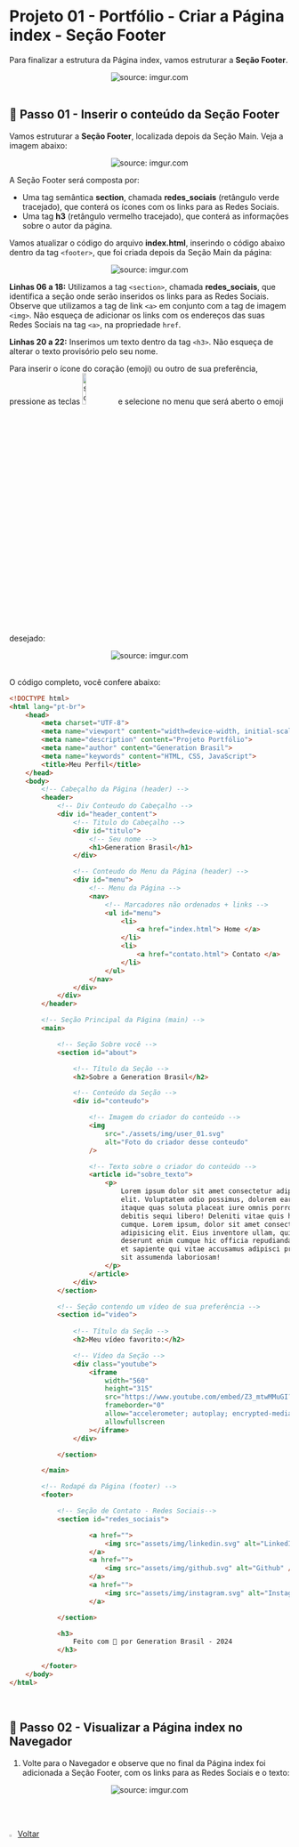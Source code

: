 <h1>Projeto 01 - Portfólio - Criar a Página index - Seção Footer</h1>



Para finalizar a estrutura da Página index, vamos estruturar a **Seção Footer**. 

<div align="center"><img src="https://i.imgur.com/i7PPWCL.png" title="source: imgur.com" /></div>

<br />

<h2>👣 Passo 01 - Inserir o conteúdo da Seção Footer</h2>



Vamos estruturar a **Seção Footer**, localizada depois da Seção Main. Veja a imagem abaixo:

<div align="center"><img src="https://i.imgur.com/qgF1D0k.png" title="source: imgur.com" /></div>

A Seção Footer será composta por:

- Uma tag semântica **section**, chamada **redes_sociais** (retângulo verde tracejado), que conterá os ícones com os links para as Redes Sociais.
- Uma tag **h3** (retângulo vermelho tracejado), que conterá as informações sobre o autor da página.

Vamos atualizar o código do arquivo **index.html**, inserindo o código abaixo dentro da tag `<footer>`, que foi criada depois da Seção Main da página:

<div align="center"><img src="https://i.imgur.com/T1Fe320.png" title="source: imgur.com" /></div>

**Linhas 06 a 18:** Utilizamos a tag `<section>`, chamada **redes_sociais**, que identifica a seção onde serão inseridos os links para as Redes Sociais. Observe que utilizamos a tag de link `<a>` em conjunto com a tag de imagem `<img>`. Não  esqueça de adicionar os links com os endereços das suas Redes Sociais na tag `<a>`, na propriedade `href`.

**Linhas 20 a 22:** Inserimos um texto dentro da tag `<h3>`. Não esqueça de alterar o texto provisório pelo seu nome.

Para inserir o ícone do coração (emoji) ou outro de sua preferência, pressione as teclas <img src="https://i.imgur.com/Rd0jkg3.png" title="source: imgur.com" width="12%"/> e selecione no menu que será aberto o emoji desejado:

<div align="center"><img src="https://i.imgur.com/R3PDuE3.png" title="source: imgur.com" /></div>

<br />

O código completo, você confere abaixo:

```html
<!DOCTYPE html>
<html lang="pt-br">
	<head>
		<meta charset="UTF-8">
		<meta name="viewport" content="width=device-width, initial-scale=1.0">
		<meta name="description" content="Projeto Portfólio">
		<meta name="author" content="Generation Brasil">
		<meta name="keywords" content="HTML, CSS, JavaScript">
		<title>Meu Perfil</title>
	</head>
	<body>
		<!-- Cabeçalho da Página (header) -->
		<header>
			<!-- Div Conteudo do Cabeçalho -->
			<div id="header_content">
				<!-- Titulo do Cabeçalho -->
				<div id="titulo">
					<!-- Seu nome -->
					<h1>Generation Brasil</h1>
				</div>

				<!-- Conteudo do Menu da Página (header) -->
				<div id="menu">
					<!-- Menu da Página -->
					<nav>
						<!-- Marcadores não ordenados + links -->
						<ul id="menu">
							<li>
								<a href="index.html"> Home </a>
							</li>
							<li>
								<a href="contato.html"> Contato </a>
							</li>
						</ul>
					</nav>
				</div>
			</div>
		</header>

		<!-- Seção Principal da Página (main) -->
		<main>

			<!-- Seção Sobre você -->
			<section id="about">

				<!-- Título da Seção -->
				<h2>Sobre a Generation Brasil</h2>

				<!-- Conteúdo da Seção -->
				<div id="conteudo">

					<!-- Imagem do criador do conteúdo -->
					<img
						src="./assets/img/user_01.svg"
						alt="Foto do criador desse conteudo"
					/>

					<!-- Texto sobre o criador do conteúdo -->
					<article id="sobre_texto">
						<p>
							Lorem ipsum dolor sit amet consectetur adipisicing
							elit. Voluptatem odio possimus, dolorem earum atque
							itaque quas soluta placeat iure omnis porro cum
							debitis sequi libero! Deleniti vitae quis hic
							cumque. Lorem ipsum, dolor sit amet consectetur
							adipisicing elit. Eius inventore ullam, quia
							deserunt enim cumque hic officia repudiandae ad ab
							et sapiente qui vitae accusamus adipisci provident
							sit assumenda laboriosam!
						</p>
					</article>
				</div>
			</section>

			<!-- Seção contendo um vídeo de sua preferência -->
			<section id="video">
				
				<!-- Título da Seção -->
				<h2>Meu vídeo favorito:</h2>

				<!-- Vídeo da Seção -->
				<div class="youtube">
					<iframe
						width="560"
						height="315"
						src="https://www.youtube.com/embed/Z3_mtwMMuGI?si=F1QiiDYSfsPG3nF0"
						frameborder="0"
						allow="accelerometer; autoplay; encrypted-media; gyroscope; picture-in-picture"
						allowfullscreen
					></iframe>
				</div>

			</section>

		</main>

		<!-- Rodapé da Página (footer) -->
		<footer>

			<!-- Seção de Contato - Redes Sociais-->
            <section id="redes_sociais">

                    <a href="">
                        <img src="assets/img/linkedin.svg" alt="LinkedIn" />
                    </a>
                    <a href="">
                        <img src="assets/img/github.svg" alt="Github" />
                    </a>
                    <a href="">
                        <img src="assets/img/instagram.svg" alt="Instagram" />
                    </a>

            </section>

			<h3>
				Feito com 🧡 por Generation Brasil - 2024
			</h3>

		</footer>
	</body>
</html>

```

<br />

<h2>👣 Passo 02 - Visualizar a Página index no Navegador</h2>



1. Volte para o Navegador e observe que no final da Página index foi adicionada a Seção Footer, com os links para as Redes Sociais e o texto:

<div align="center"><img src="https://i.imgur.com/aQ9B8kB.png" title="source: imgur.com" /></div>

<br /><br />

<div align="left"><a href="README.md"><img src="https://i.imgur.com/XMgF3gl.png" title="source: imgur.com" width="3%"/>Voltar</a></div>